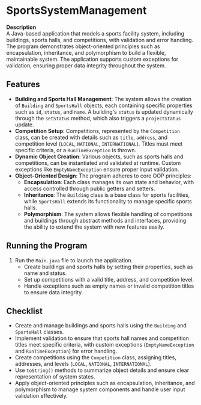 # **SportsSystemManagement**

**Description**  
A Java-based application that models a sports facility system, including buildings, sports halls, and competitions, with validation and error handling. The program demonstrates object-oriented principles such as encapsulation, inheritance, and polymorphism to build a flexible, maintainable system. The application supports custom exceptions for validation, ensuring proper data integrity throughout the system.

## **Features**

- **Building and Sports Hall Management**: The system allows the creation of `Building` and `SportsHall` objects, each containing specific properties such as `id`, `status`, and `name`. A building's `status` is updated dynamically through the `setStatus` method, which also triggers a `projectStatus` update.
- **Competition Setup**: Competitions, represented by the `Competition` class, can be created with details such as `title`, `address`, and competition level (`LOCAL`, `NATIONAL`, `INTERNATIONAL`). Titles must meet specific criteria, or a `RunTimeException` is thrown.
- **Dynamic Object Creation**: Various objects, such as sports halls and competitions, can be instantiated and validated at runtime. Custom exceptions like `EmptyNameException` ensure proper input validation.
- **Object-Oriented Design**: The program adheres to core OOP principles:
  - **Encapsulation**: Each class manages its own state and behavior, with access controlled through public getters and setters.
  - **Inheritance**: The `Building` class is a base class for sports facilities, while `SportsHall` extends its functionality to manage specific sports halls.
  - **Polymorphism**: The system allows flexible handling of competitions and buildings through abstract methods and interfaces, providing the ability to extend the system with new features easily.

## **Running the Program**

1. Run the `Main.java` file to launch the application.
   - Create buildings and sports halls by setting their properties, such as name and status.
   - Set up competitions with a valid title, address, and competition level.
   - Handle exceptions such as empty names or invalid competition titles to ensure data integrity.

## **Checklist**

- Create and manage buildings and sports halls using the `Building` and `SportsHall` classes.
- Implement validation to ensure that sports hall names and competition titles meet specific criteria, with custom exceptions (`EmptyNameException` and `RunTimeException`) for error handling.
- Create competitions using the `Competition` class, assigning titles, addresses, and levels (`LOCAL`, `NATIONAL`, `INTERNATIONAL`).
- Use `toString()` methods to summarize object details and ensure clear representation of system states.
- Apply object-oriented principles such as encapsulation, inheritance, and polymorphism to manage system components and handle user input validation effectively.
